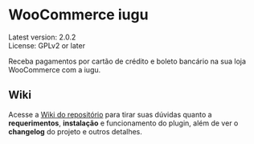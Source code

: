 # WooCommerce iugu #
Latest version: 2.0.2<br />
License: GPLv2 or later

Receba pagamentos por cartão de crédito e boleto bancário na sua loja WooCommerce com a iugu.

## Wiki
Acesse a [Wiki do repositório](https://github.com/iugu/iugu-woocommerce/wiki) para tirar suas dúvidas quanto a **requerimentos**, **instalação** e funcionamento do plugin, além de ver o **changelog** do projeto e outros detalhes.
